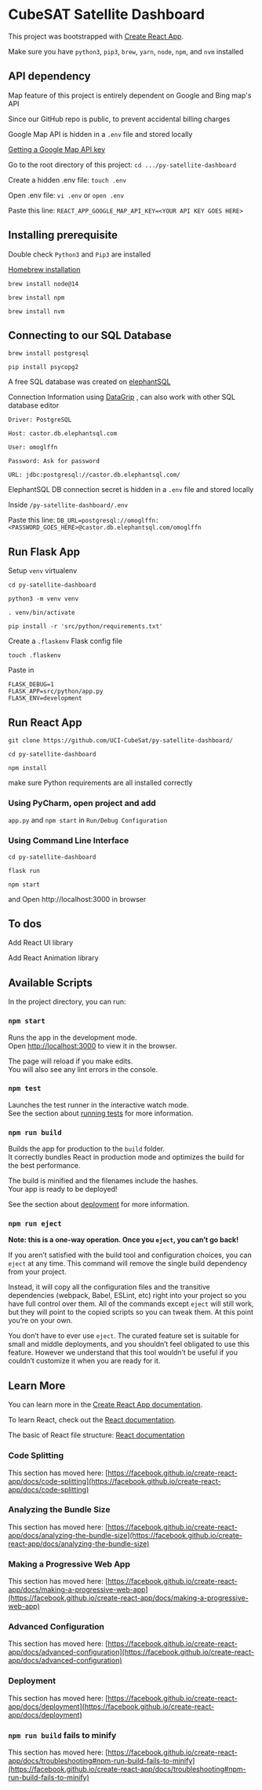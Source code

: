 # CubeSAT Satellite Dashboard

This project was bootstrapped with [Create React App](https://github.com/facebook/create-react-app).

Make sure you have `python3`, `pip3`, `brew`, `yarn`, `node`, `npm`, and `nvm` installed

## API dependency

Map feature of this project is entirely dependent on Google and Bing map's API

Since our GitHub repo is public, to prevent accidental billing charges

Google Map API is hidden in a `.env` file and stored locally

[Getting a Google Map API key](https://developers.google.com/maps/documentation/javascript/get-api-key)

Go to the root directory of this project: `cd .../py-satellite-dashboard`

Create a hidden .env file: `touch .env`

Open .env file: `vi .env` or `open .env`

Paste this line: `REACT_APP_GOOGLE_MAP_API_KEY=<YOUR API KEY GOES HERE>`

## Installing prerequisite

Double check `Python3` and `Pip3` are installed

[Homebrew installation](https://brew.sh/)

`brew install node@14`

`brew install npm`

`brew install nvm`

## Connecting to our SQL Database

`brew install postgresql`

`pip install psycopg2`

A free SQL database was created on [elephantSQL](https://www.elephantsql.com/)

Connection Information using [DataGrip](https://www.jetbrains.com/datagrip/)
, can also work with other SQL database editor

```
Driver: PostgreSQL

Host: castor.db.elephantsql.com

User: omoglffn

Password: Ask for password

URL: jdbc:postgresql://castor.db.elephantsql.com/
```

ElephantSQL DB connection secret is hidden in a `.env` file and stored locally

Inside `/py-satellite-dashboard/.env`

Paste this line: `DB_URL=postgresql://omoglffn:<PASSWORD_GOES_HERE>@castor.db.elephantsql.com/omoglffn`

## Run Flask App

Setup `venv` virtualenv

`cd py-satellite-dashboard`

`python3 -m venv venv`

`. venv/bin/activate`

`pip install -r 'src/python/requirements.txt'`

Create a `.flaskenv` Flask config file

`touch .flaskenv`

Paste in

```
FLASK_DEBUG=1
FLASK_APP=src/python/app.py
FLASK_ENV=development
```

## Run React App

`git clone https://github.com/UCI-CubeSat/py-satellite-dashboard/`

`cd py-satellite-dashboard`

`npm install`

make sure Python requirements are all installed correctly

### Using PyCharm, open project and add

`app.py` and `npm start` in `Run/Debug Configuration`

### Using Command Line Interface

`cd py-satellite-dashboard`

`flask run`

`npm start`

and Open http://localhost:3000 in browser

## To dos

Add React UI library

Add React Animation library


## Available Scripts

In the project directory, you can run:

### `npm start`

Runs the app in the development mode.\
Open [http://localhost:3000](http://localhost:3000) to view it in the browser.

The page will reload if you make edits.\
You will also see any lint errors in the console.

### `npm test`

Launches the test runner in the interactive watch mode.\
See the section about [running tests](https://facebook.github.io/create-react-app/docs/running-tests) for more information.

### `npm run build`

Builds the app for production to the `build` folder.\
It correctly bundles React in production mode and optimizes the build for the best performance.

The build is minified and the filenames include the hashes.\
Your app is ready to be deployed!

See the section about [deployment](https://facebook.github.io/create-react-app/docs/deployment) for more information.

### `npm run eject`

**Note: this is a one-way operation. Once you `eject`, you can’t go back!**

If you aren’t satisfied with the build tool and configuration choices, you can `eject` at any time. This command will remove the single build dependency from your project.

Instead, it will copy all the configuration files and the transitive dependencies (webpack, Babel, ESLint, etc) right into your project so you have full control over them. All of the commands except `eject` will still work, but they will point to the copied scripts so you can tweak them. At this point you’re on your own.

You don’t have to ever use `eject`. The curated feature set is suitable for small and middle deployments, and you shouldn’t feel obligated to use this feature. However we understand that this tool wouldn’t be useful if you couldn’t customize it when you are ready for it.

## Learn More

You can learn more in the [Create React App documentation](https://facebook.github.io/create-react-app/docs/getting-started).

To learn React, check out the [React documentation](https://reactjs.org/).

The basic of React file structure: [React documentation](https://www.cluemediator.com/create-react-application-multiple-components)

### Code Splitting

This section has moved here: [https://facebook.github.io/create-react-app/docs/code-splitting](https://facebook.github.io/create-react-app/docs/code-splitting)

### Analyzing the Bundle Size

This section has moved here: [https://facebook.github.io/create-react-app/docs/analyzing-the-bundle-size](https://facebook.github.io/create-react-app/docs/analyzing-the-bundle-size)

### Making a Progressive Web App

This section has moved here: [https://facebook.github.io/create-react-app/docs/making-a-progressive-web-app](https://facebook.github.io/create-react-app/docs/making-a-progressive-web-app)

### Advanced Configuration

This section has moved here: [https://facebook.github.io/create-react-app/docs/advanced-configuration](https://facebook.github.io/create-react-app/docs/advanced-configuration)

### Deployment

This section has moved here: [https://facebook.github.io/create-react-app/docs/deployment](https://facebook.github.io/create-react-app/docs/deployment)

### `npm run build` fails to minify

This section has moved here: [https://facebook.github.io/create-react-app/docs/troubleshooting#npm-run-build-fails-to-minify](https://facebook.github.io/create-react-app/docs/troubleshooting#npm-run-build-fails-to-minify)
